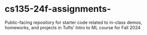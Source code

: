 # cs135-24f-assignments-
Public-facing repository for starter code related to in-class demos, homeworks, and projects in Tufts' Intro to ML course for Fall 2024 
